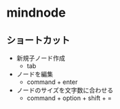 # mindnode

## ショートカット

- 新規子ノード作成
  - tab
- ノードを編集
  - command + enter
- ノードのサイズを文字数に合わせる
  - command + option + shift + =
